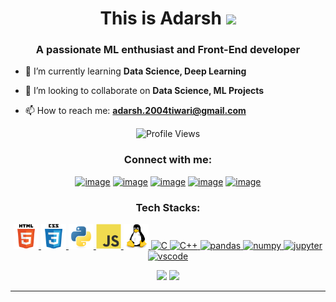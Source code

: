 <!--
**adarst23/adarst23** is a ✨ _special_ ✨ repository because its `README.md` (this file) appears on your GitHub profile.

Here are some ideas to get you started:

- 🔭 I’m currently working on ...
- 🌱 I’m currently learning ...
- 👯 I’m looking to collaborate on ...
- 🤔 I’m looking for help with ...
- 💬 Ask me about ...
- 📫 How to reach me: ...
- 😄 Pronouns: ...
- ⚡ Fun fact: ...
-->

<h1 align="center" > This is Adarsh <img height="40" src="https://emoji.gg/assets/emoji/7333-parrotdance.gif"></h1>
<h3 align="center">A passionate ML enthusiast and Front-End developer</h3>

- 🌱 I’m currently learning **Data Science, Deep Learning**

- 👯 I’m looking to collaborate on **Data Science, ML Projects**

- 📫 How to reach me: **adarsh.2004tiwari@gmail.com**

<div align="center">
    <img src="https://komarev.com/ghpvc/?username=adarst23" alt="Profile Views">
</div>


<h3 align="center">Connect with me:</h3>
<div align="center">

[![image](https://img.shields.io/badge/LinkedIn-0077B5?style=for-the-badge&logo=linkedin&logoColor=white)](https://www.linkedin.com/in/adarsh-tiwari-503903257/)
[![image](https://img.shields.io/badge/-LeetCode-FFA116?style=for-the-badge&logo=LeetCode&logoColor=black)](https://leetcode.com/Adarsht/)
[![image](https://img.shields.io/badge/Kaggle-20BEFF?style=for-the-badge&logo=Kaggle&logoColor=white)](https://kaggle.com/adarsht23)
[![image](https://img.shields.io/badge/Codeforces-445f9d?style=for-the-badge&logo=Codeforces&logoColor=white)](https://codeforces.com/profile/adarsht.13)
[![image](https://img.shields.io/badge/Gmail-D14836?style=for-the-badge&logo=gmail&logoColor=white)](mailto:adarsh.2004tiwari@gmail.com)
  
</div>



<h3 align="center">Tech Stacks:</h3>

<p align="center"> 
  <a href="https://www.w3.org/html/" target="_blank"> 
    <img src="https://raw.githubusercontent.com/devicons/devicon/master/icons/html5/html5-original-wordmark.svg" alt="html5" width="40" height="40"/> 
  </a>
  <a href="https://www.w3schools.com/css/" target="_blank"> 
    <img src="https://raw.githubusercontent.com/devicons/devicon/master/icons/css3/css3-original-wordmark.svg" alt="css3" width="40" height="40"/> 
  </a> 
  <a href="https://www.python.org" target="_blank"> 
    <img src="https://raw.githubusercontent.com/devicons/devicon/master/icons/python/python-original.svg" alt="python" width="40" height="40"/> 
  </a>  
  <a href="https://developer.mozilla.org/en-US/docs/Web/JavaScript" target="_blank"> 
    <img src="https://raw.githubusercontent.com/devicons/devicon/master/icons/javascript/javascript-original.svg" alt="javascript" width="40" height="40"/> 
  </a> 
  <a href="https://www.linux.org/" target="_blank"> 
    <img src="https://raw.githubusercontent.com/devicons/devicon/master/icons/linux/linux-original.svg" alt="linux" width="40" height="40"/> 
  </a> 
  <a href="https://git-scm.com/" target="_blank"> 
    <img src="https://github.com/get-icon/geticon/raw/master/icons/c.svg" alt="C" width="40" height="40"/> 
  </a>
  <a href="https://cplusplus.com/doc/tutorial/" target="_blank"> 
    <img src="https://github.com/get-icon/geticon/raw/master/icons/c-plusplus.svg" alt="C++" width="40" height="40"/> 
  </a>
  <a href="https://pandas.pydata.org/" target="_blank"> 
    <img src="https://github.com/get-icon/geticon/raw/master/icons/pandas-icon.svg" alt="pandas" width="40" height="40"/> 
  </a>
  <a href="https://numpy.org/" target="_blank"> 
    <img src="https://github.com/get-icon/geticon/raw/master/icons/numpy-icon.svg" alt="numpy" width="40" height="40"/> 
  </a>
  <a href="https://jupyter.org/" target="_blank"> 
    <img src="https://user-images.githubusercontent.com/25181517/183914128-3fc88b4a-4ac1-40e6-9443-9a30182379b7.png" alt="jupyter" width="40" height="40"/> 
  </a>
  <a href="https://git-scm.com/" target="_blank"> 
    <img src="https://user-images.githubusercontent.com/25181517/192108891-d86b6220-e232-423a-bf5f-90903e6887c3.png" alt="vscode" width="40" height="40"/> 
  </a>
</p>

<p align= "center">
  <img height= "150" src="https://github-readme-stats.vercel.app/api?username=adarst23&theme=react&show_icons=true&include_all_commits=true" />
  <img height= "150" src="https://github-readme-stats.vercel.app/api/top-langs/?username=adarst23&theme=react&layout=compact" />
</p>

------
